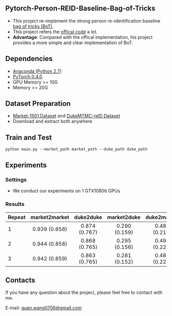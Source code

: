 ## Pytorch-Person-REID-Baseline-Bag-of-Tricks
* This project re-implement the strong person re-identification baseline [bag of tricks (BoT)](https://arxiv.org/abs/1903.07071).
* This project refers the [offical code](https://github.com/michuanhaohao/reid-strong-baseline) a lot.
* **Advantage**: Compared with the offical implementation, his project provides a more simple and clear implementation of BoT.

## Dependencies
* [Anaconda (Python 2.7)](https://www.anaconda.com/download/)
* [PyTorch 0.4.0](http://pytorch.org/)
* GPU Memory >= 10G
* Memory >= 20G

## Dataset Preparation
* [Market-1501 Dataset](http://ww7.liangzheng.org/) and [DukeMTMC-reID Dataset](https://github.com/layumi/DukeMTMC-reID_evaluation)
* Download and extract both anywhere

## Train and Test
```
python main.py --market_path market_path --duke_path duke_path
```

## Experiments

### Settings
* We conduct our experiments on 1 GTX1080ti GPUs

### Results

| Repeat | market2market | duke2duke | market2duke | duke2market |
| ---                               | :---: | :---: | :---: | :---: |
| 1 | 0.939 (0.858) | 0.874 (0.767) | 0.290 (0.159) | 0.486 (0.210) | 
| 2 | 0.944 (0.858) | 0.868 (0.765) | 0.295 (0.156) | 0.492 (0.223) |
| 3 | 0.942 (0.859) | 0.863 (0.765) | 0.281 (0.152) | 0.485 (0.221) |

## Contacts
If you have any question about the project, please feel free to contact with me.

E-mail: guan.wang0706@gmail.com
